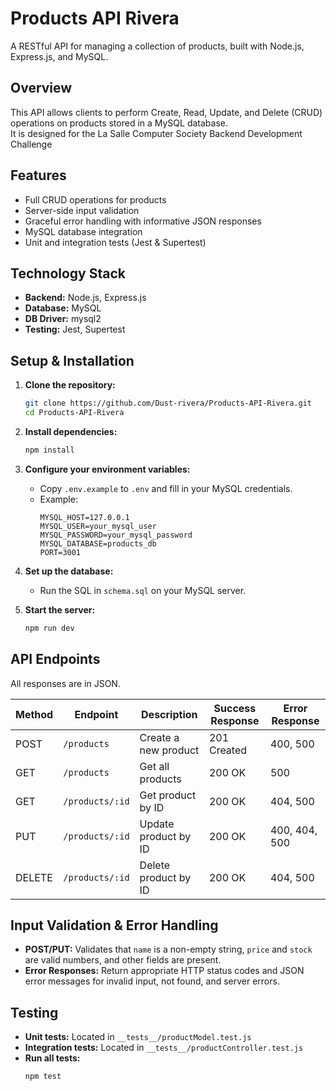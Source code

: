 # Products API Rivera

A RESTful API for managing a collection of products, built with Node.js, Express.js, and MySQL.

## Overview

This API allows clients to perform Create, Read, Update, and Delete (CRUD) operations on products stored in a MySQL database.  
It is designed for the La Salle Computer Society Backend Development Challenge

## Features

- Full CRUD operations for products
- Server-side input validation
- Graceful error handling with informative JSON responses
- MySQL database integration
- Unit and integration tests (Jest & Supertest)

## Technology Stack

- **Backend:** Node.js, Express.js
- **Database:** MySQL
- **DB Driver:** mysql2
- **Testing:** Jest, Supertest

## Setup & Installation

1. **Clone the repository:**
   ```sh
   git clone https://github.com/Dust-rivera/Products-API-Rivera.git
   cd Products-API-Rivera
   ```

2. **Install dependencies:**
   ```sh
   npm install
   ```

3. **Configure your environment variables:**
   - Copy `.env.example` to `.env` and fill in your MySQL credentials.
   - Example:
     ```
     MYSQL_HOST=127.0.0.1
     MYSQL_USER=your_mysql_user
     MYSQL_PASSWORD=your_mysql_password
     MYSQL_DATABASE=products_db
     PORT=3001
     ```

4. **Set up the database:**
   - Run the SQL in `schema.sql` on your MySQL server.

5. **Start the server:**
   ```sh
   npm run dev
   ```
## API Endpoints

All responses are in JSON.

| Method | Endpoint         | Description                       | Success Response | Error Response |
|--------|------------------|-----------------------------------|------------------|---------------|
| POST   | `/products`      | Create a new product              | 201 Created      | 400, 500      |
| GET    | `/products`      | Get all products                  | 200 OK           | 500           |
| GET    | `/products/:id`  | Get product by ID                 | 200 OK           | 404, 500      |
| PUT    | `/products/:id`  | Update product by ID              | 200 OK           | 400, 404, 500 |
| DELETE | `/products/:id`  | Delete product by ID              | 200 OK           | 404, 500      |

## Input Validation & Error Handling

- **POST/PUT:** Validates that `name` is a non-empty string, `price` and `stock` are valid numbers, and other fields are present.
- **Error Responses:** Return appropriate HTTP status codes and JSON error messages for invalid input, not found, and server errors.

## Testing

- **Unit tests:** Located in `__tests__/productModel.test.js`
- **Integration tests:** Located in `__tests__/productController.test.js`
- **Run all tests:**
  ```sh
  npm test
  ```

